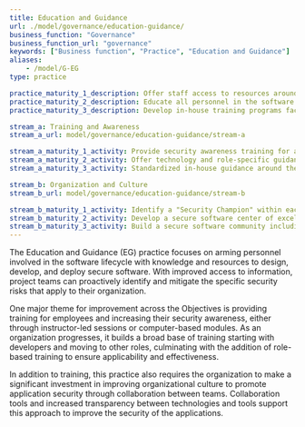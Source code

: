 ```yaml
---
title: Education and Guidance
url: ./model/governance/education-guidance/
business_function: "Governance"
business_function_url: "governance"
keywords: ["Business function", "Practice", "Education and Guidance"]
aliases:
    - /model/G-EG
type: practice

practice_maturity_1_description: Offer staff access to resources around the topics of secure development and deployment.
practice_maturity_2_description: Educate all personnel in the software lifecycle with technology and role-specific guidance on secure development.
practice_maturity_3_description: Develop in-house training programs facilitated by developers across different teams.

stream_a: Training and Awareness
stream_a_url: model/governance/education-guidance/stream-a

stream_a_maturity_1_activity: Provide security awareness training for all personnel involved in software development.
stream_a_maturity_2_activity: Offer technology and role-specific guidance, including security nuances of each language and platform.
stream_a_maturity_3_activity: Standardized in-house guidance around the organization's secure software development standards.

stream_b: Organization and Culture
stream_b_url: model/governance/education-guidance/stream-b

stream_b_maturity_1_activity: Identify a "Security Champion" within each development team.
stream_b_maturity_2_activity: Develop a secure software center of excellence promoting thought leadership among developers and architects.
stream_b_maturity_3_activity: Build a secure software community including all organization people involved in software security.
---
```


The Education and Guidance (EG) practice focuses on arming personnel involved in the software lifecycle with knowledge and resources to design, develop, and deploy secure software. With improved access to information, project teams can proactively identify and mitigate the specific security risks that apply to their organization.

One major theme for improvement across the Objectives is providing training for employees and increasing their security awareness, either through instructor-led sessions or computer-based modules. As an organization progresses, it builds a broad base of training starting with developers and moving to other roles, culminating with the addition of role-based training to ensure applicability and effectiveness.

In addition to training, this practice also requires the organization to make a significant investment in improving organizational culture to promote application security through collaboration between teams. Collaboration tools and increased transparency between technologies and tools support this approach to improve the security of the applications.

